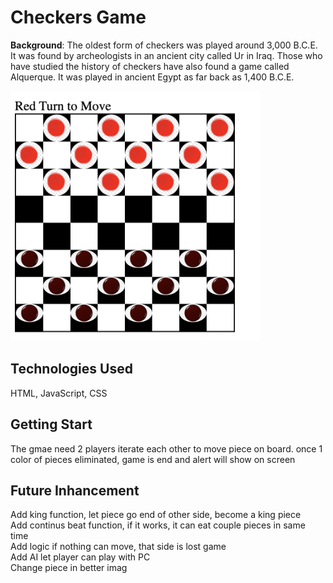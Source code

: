 <h1>Checkers Game</h1>
<p><strong>Background</strong>: The oldest form of checkers was played around 3,000 B.C.E. It was found by archeologists in an ancient city called Ur in Iraq. Those who have studied the history of checkers have also found a game called Alquerque. It was played in ancient Egypt as far back as 1,400 B.C.E.</p>

<img src="image-1.png" alt="Checkers Game" width="400" height="400">

<h2>Technologies Used</h2>
<p>HTML, JavaScript, CSS</p>
<h2>Getting Start</h2>
The gmae need 2 players iterate each other to move piece on board. once 1 color of pieces eliminated, game is end and alert will show on screen 
<h2>Future Inhancement</h2>
<div> Add king function, let piece go end of other side, become a king piece</div>
<div> Add continus beat function, if it works, it can eat couple pieces in same time</div>
<div> Add logic if nothing can move, that side is lost game</div>
<div>Add AI let player can play with PC</div>
<div>Change piece in better imag</div>
